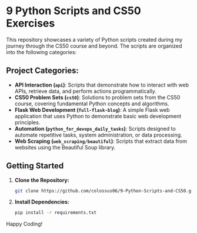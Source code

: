 # 9 Python Scripts and CS50 Exercises

This repository showcases a variety of Python scripts created during my journey through the CS50 course and beyond. The scripts are organized into the following categories:

## Project Categories:
* **API Interaction (`api`)**: Scripts that demonstrate how to interact with web APIs, retrieve data, and perform actions programmatically.
* **CS50 Problem Sets (`cs50`)**: Solutions to problem sets from the CS50 course, covering fundamental Python concepts and algorithms.
* **Flask Web Development (`full-flask-blog`)**: A simple Flask web application that uses Python to demonstrate basic web development principles.
* **Automation (`python_for_devops_daily_tasks`)**: Scripts designed to automate repetitive tasks, system administration, or data processing.
* **Web Scraping (`web_scraping/beautiful`)**: Scripts that extract data from websites using the Beautiful Soup library.

## Getting Started

1. **Clone the Repository:**
   ```bash
   git clone https://github.com/colossus06/9-Python-Scripts-and-CS50.git
   ```

2. **Install Dependencies:**
   ```bash
   pip install -r requirements.txt 
   ```

Happy Coding!
